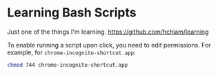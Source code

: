 # Learning Bash Scripts

Just one of the things I'm learning. https://github.com/hchiam/learning

To enable running a script upon click, you need to edit permissions. For example, for `chrome-incognito-shortcut.app`:

```bash
chmod 744 chrome-incognito-shortcut.app
```
